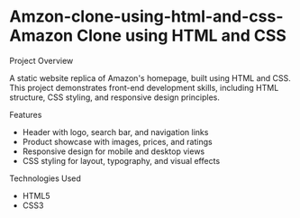 # Amzon-clone-using-html-and-css-Amazon Clone using HTML and CSS

Project Overview

A static website replica of Amazon's homepage, built using HTML and CSS. This project demonstrates front-end development skills, including HTML structure, CSS styling, and responsive design principles.

Features

- Header with logo, search bar, and navigation links
- Product showcase with images, prices, and ratings
- Responsive design for mobile and desktop views
- CSS styling for layout, typography, and visual effects

Technologies Used

- HTML5
- CSS3
